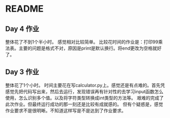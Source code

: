 # README
## Day 4 作业
整体花了不到1个半小时。
感觉相对比较简单。
比较花时间的作业是：打印99乘法表。主要的问题是格式不对，原因是print是默认换行。将end更改为空格就好了。
## Day 3 作业
整体花了1个小时。
时间主要花在写calculator.py上。感觉还是有点难的。首先凭感觉先把代码写出来，然后去运行，发现错误再有针对性的去学习input函数怎么使用，怎么识别多个值。以及将字符类型转换成int类型的方法等。
艰难的完成了此次作业。但最终运行成功的那一刻还是比较有成就感的。
但有个疑惑是，感觉作业要求不是很明晰。不知道这样写是不是达到了作业要求。

